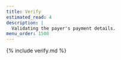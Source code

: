 ```yaml
---
title: Verify
estimated_read: 4
description: |
  Validating the payer's payment details.
menu_order: 1500
---
```


{% include verify.md %}
